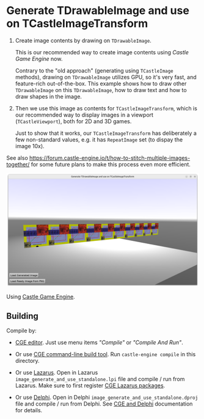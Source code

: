 # Generate TDrawableImage and use on TCastleImageTransform

1. Create image contents by drawing on `TDrawableImage`.

    This is our recommended way to create image contents using _Castle Game Engine_ now.

    Contrary to the "old approach" (generating using `TCastleImage` methods), drawing on `TDrawableImage` utilizes GPU, so it's very fast, and feature-rich out-of-the-box. This example shows how to draw other `TDrawableImage` on this `TDrawableImage`, how to draw text and how to draw shapes in the image.

2. Then we use this image as contents for `TCastleImageTransform`, which is our recommended way to display images in a viewport (`TCastleViewport`), both for 2D and 3D games.

    Just to show that it works, our `TCastleImageTransform` has deliberately a few non-standard values, e.g. it has `RepeatImage` set (to dispay the image 10x).

See also https://forum.castle-engine.io/t/how-to-stitch-multiple-images-together/ for some future plans to make this process even more efficient.

![Screenshot](screenshot.png)

Using [Castle Game Engine](https://castle-engine.io/).

## Building

Compile by:

- [CGE editor](https://castle-engine.io/editor). Just use menu items _"Compile"_ or _"Compile And Run"_.

- Or use [CGE command-line build tool](https://castle-engine.io/build_tool). Run `castle-engine compile` in this directory.

- Or use [Lazarus](https://www.lazarus-ide.org/). Open in Lazarus `image_generate_and_use_standalone.lpi` file and compile / run from Lazarus. Make sure to first register [CGE Lazarus packages](https://castle-engine.io/lazarus).

- Or use [Delphi](https://www.embarcadero.com/products/Delphi). Open in Delphi `image_generate_and_use_standalone.dproj` file and compile / run from Delphi. See [CGE and Delphi](https://castle-engine.io/delphi) documentation for details.